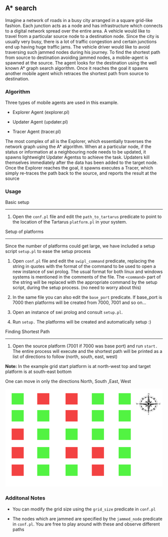 ## A* search
Imagine a network of roads in a busy city arranged in a square grid-like fashion. Each junction acts as a node and has infrastructure which connects to a digital network spread over the entire area. A vehicle would like to travel from a particular source node to a destination node. Since the city is usually very busy, there is a lot of traffic congestion and certain junctions end up having huge traffic jams. The vehicle driver would like to avoid traversing such jammed nodes during his journey. To find the shortest path from source to destination avoiding jammed nodes, a mobile-agent is spawned at the source. The agent looks for the destination using the well known A* graph search algorithm. Once it reaches the goal it spawns another mobile agent which retraces the shortest path from source to destination.

### Algorithm
Three types of mobile agents are used in this example.

* Explorer Agent (explorer.pl)

* Updater Agent (updater.pl)

* Tracer Agent (tracer.pl)

The most complex of all is the Explorer, which essentially traverses the network graph using the A* algorithm. When at a particular node, if the status or information at a neighbouring node needs to be updated, it spawns lightweight Updater Agentss to achieve the task. Updaters kill themselves immediately after the data has been added to the target node. Once the Explorer reaches the goal, it spawns executes a Tracer, which simply re-traces the path back to the source, and reports the result at the source


### Usage

Basic setup
________

1. Open the `conf.pl` file and edit the `path_to_tartarus` predicate to point to the location of the Tartarus `platform.pl` in your system.


Setup of platforms
___________________

Since the number of platforms could get large, we have included a setup script `setup.pl` to ease the setup process

1. Open `conf.pl` file and edit the `swipl_command` predicate, replacing the string in quotes with the format of the command to be used to open a new instance of swi prolog. The usual format for both linux and windows systems is mentioned in the comments of the file. The `<command>` part of the string will be replaced with the appropriate command by the setup script, during the setup process. (no need to worry about this)

2. In the same file you can also edit the `base_port` predicate. If base_port is 7000 then platforms will be created from 7000, 7001 and so on... 

3. Open an instance of swi prolog and consult `setup.pl`.

4. Run `setup.` The platforms will be created and automatically setup :)


Finding Shortest Path
_____________________

1. Open the source platform (7001 if 7000 was base port) and run `start.` The entire process will execute and the shortest path will be printed as a list of directions to follow (north, south, east, west)


**Note:** In the example grid start platform is at north-west top and target platform is at south-east bottom

One can move in only the directions North, South ,East, West

![example grid](https://raw.githubusercontent.com/webglider/tartarus-examples/master/a-star/grid.png "Grid in Example")


### Additonal Notes

* You can modify the grid size using the `grid_size` predicate in `conf.pl`

* The nodes which are jammed are specified by the `jammed_node` predicate in `conf.pl`. You are free to play around with these and observe different paths




  
